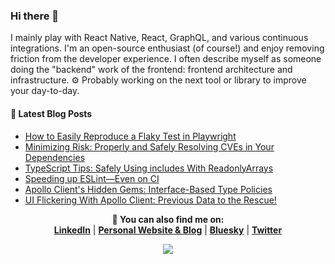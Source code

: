 ### Hi there 👋

I mainly play with React Native, React, GraphQL, and various continuous integrations. I'm an open-source enthusiast (of course!) and enjoy removing friction from the developer experience. I often describe myself as someone doing the "backend" work of the frontend: frontend architecture and infrastructure. ⚙️ Probably working on the next tool or library to improve your day-to-day. 

#### 📝 Latest Blog Posts

- [How to Easily Reproduce a Flaky Test in Playwright](https://www.charpeni.com/blog/how-to-easily-reproduce-a-flaky-test-in-playwright)
- [Minimizing Risk: Properly and Safely Resolving CVEs in Your Dependencies](https://www.charpeni.com/blog/minimizing-risk-properly-and-safely-resolving-cves-in-your-dependencies)
- [TypeScript Tips: Safely Using includes With ReadonlyArrays](https://www.charpeni.com/blog/typescript-tips-safely-using-includes-with-readonlyarrays)
- [Speeding up ESLint—Even on CI](https://www.charpeni.com/blog/speeding-up-eslint-even-on-ci)
- [Apollo Client's Hidden Gems: Interface-Based Type Policies](https://www.charpeni.com/blog/apollo-client-hidden-gems-interface-based-type-policies)
- [UI Flickering With Apollo Client: Previous Data to the Rescue!](https://www.charpeni.com/blog/ui-flickering-with-apollo-client-previous-data-to-the-rescue)

<p align="center">
  <b>🔎 You can also find me on:</b><br>
  <b><a href="https://www.linkedin.com/in/nicolas-charpentier-8a2b8a104/">LinkedIn</a></b> |
  <b><a href="https://charpeni.com">Personal Website & Blog</a></b> |
  <b><a href="https://bsky.app/profile/charpeni.bsky.social">Bluesky</a></b> |
  <b><a href="https://twitter.com/charpeni_">Twitter</a></b>
</p>
 
 
<p align="center">
  <img src="https://user-images.githubusercontent.com/7189823/146283040-c20a814a-af70-4374-afbd-eda09a28f989.gif">
</p>
